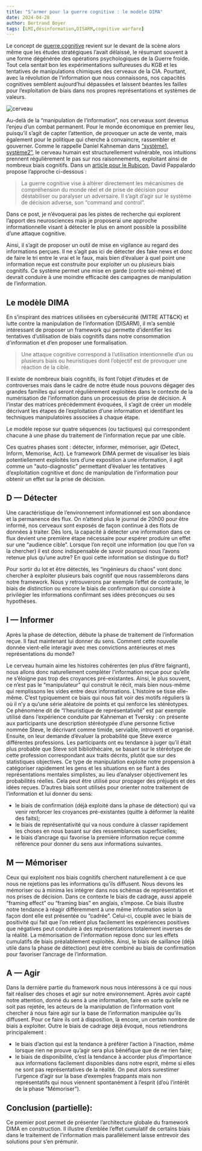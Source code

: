 ```yaml
---
title: "S’armer pour la guerre cognitive : le modèle DIMA"
date: 2024-04-28
author: Bertrand Boyer
tags: [LMI,désinformation,DISARM,cognitive warfare]
---
```

Le concept de [guerre cognitive](https://lerubicon.org/la-guerre-cognitive/) revient sur le devant de la scène alors même que les études stratégiques l’avait délaissé, le résumant souvent à une forme dégénérée des opérations psychologiques de la Guerre froide. Tout cela sentait bon les expérimentations sulfureuses du KGB et les tentatives de manipulations chimiques des cerveaux de la CIA. Pourtant, avec la révolution de l’information que nous connaissons, nos capacités cognitives semblent aujourd’hui dépassées et laissent béantes les failles pour l’exploitation de biais dans nos propres représentations et systèmes de valeurs.

![cerveau](/images/DIMA/cerveau.jpg)

Au-delà de la “manipulation de l’information”, nos cerveaux sont devenus l’enjeu d’un combat permanent. Pour le monde économique en premier lieu, puisqu’il s’agit de capter l’attention, de provoquer un acte de vente, mais également pour le politique qui cherche à convaincre, rassembler et gouverner. Comme le rappelle Daniel Kahneman dans [“système1, système2”](https://amzn.to/3UkTqFH), le cerveau humain est structurellement vulnérable, nos intuitions prennent régulièrement le pas sur nos raisonnements, exploitant ainsi de nombreux biais cognitifs. Dans un [article pour le Rubicon](https://lerubicon.org/la-guerre-cognitive/), David Pappalardo propose l’approche ci-dessous :
>La guerre cognitive vise à altérer directement les mécanismes de compréhension du monde réel et de prise de décision pour déstabiliser ou paralyser un adversaire.
Il s’agit d’agir sur le système de décision adverse, son “command and control”.

Dans ce post, je n’évoquerai pas les pistes de recherche qui explorent l’apport des neurosciences mais je proposerai une approche informationnelle visant à détecter le plus en amont possible la possibilité d’une attaque cognitive.

Ainsi, il s’agit de proposer un outil de mise en vigilance au regard des informations perçues. Il ne s’agit pas ici de détecter des fake news et donc de faire le tri entre le vrai et le faux, mais bien d’évaluer à quel point une information reçue est construite pour exploiter un ou plusieurs biais cognitifs. Ce système permet une mise en garde (contre soi-même) et devrait conduire à une moindre efficacité des campagnes de manipulation de l’information.

## Le modèle DIMA
En s’inspirant des matrices utilisées en cybersécurité (MITRE ATT&CK) et lutte contre la manipulation de l’information (DISARM), il m’a semblé intéressant de proposer un framework qui permette d’identifier les tentatives d’utilisation de biais cognitifs dans notre consommation d’information et d’en proposer une formalisation.

>Une attaque cognitive correspond à l’utilisation intentionnelle d’un ou plusieurs biais ou heuristiques dont l’objectif est de provoquer une réaction de la cible.

Il existe de nombreux biais cognitifs, ils font l’objet d’études et de controverses mais dans le cadre de notre étude nous pouvons dégager des grandes familles qui seront régulièrement exploitées dans le contexte de la numérisation de l’information dans un processus de prise de décision. A l’instar des matrices précédemment évoquées, il s’agit de créer un modèle décrivant les étapes de l’exploitation d’une information et identifiant les techniques manipulatoires associées à chaque étape.

Le modèle repose sur quatre séquences (ou tactiques) qui correspondent chacune à une phase du traitement de l’information reçue par une cible.

Ces quatres phases sont : détecter, informer, mémoriser, agir (Detect, Inform, Memorise, Act). Le framework DIMA permet de visualiser les biais potentiellement exploités lors d’une exposition à une information, il agit comme un “auto-diagnostic” permettant d’évaluer les tentatives d’exploitation cognitive et donc de manipulation de l’information pour obtenir un effet sur la prise de décision.

## D — Détecter

Une caractéristique de l’environnement informationnel est son abondance et la permanence des flux. On n’attend plus le journal de 20h00 pour être informé, nos cerveaux sont exposés de façon continue à des flots de données à traiter. Dès lors, la capacité à détecter une information dans ce flux devient une première étape nécessaire pour espérer produire un effet sur une “audience cible”. Lorsque l’on reçoit une information (ou que l’on va la chercher) il est donc indispensable de savoir pourquoi nous l’avons retenue plus qu’une autre? En quoi cette information se distingue du flot?

Pour sortir du lot et être détectés, les “ingénieurs du chaos” vont donc chercher à exploiter plusieurs bais cognitif que nous rassemblerons dans notre framework. Nous y retrouverons par exemple l’effet de contraste, le biais de distinction ou encore le biais de confirmation qui consiste à privilégier les informations confirmant ses idées préconçues ou ses hypothèses.

## I — Informer

Après la phase de détection, débute la phase de traitement de l’information reçue. Il faut maintenant lui donner du sens. Comment cette nouvelle donnée vient-elle interagir avec mes convictions antérieures et mes représentations du monde?

Le cerveau humain aime les histoires cohérentes (en plus d’être faignant), nous allons donc naturellement compléter l’information reçue pour qu’elle ne s’éloigne pas trop des croyances pré-existantes. Ainsi, le plus souvent, ce n’est pas le “manipulateur” qui construit le récit, mais bien nous-même qui remplissons les vides entre deux informations. L’histoire se tisse elle-même. C’est typiquement ce biais qui nous fait voir des motifs réguliers là où il n’y a qu’une série aléatoire de points et qui renforce les stéréotypes. Ce phénomène dit de “l’heuristique de représentativité” est par exemple utilisé dans l’expérience conduite par Kahneman et Tversky : on présente aux participants une description stéréotypée d’une personne fictive nommée Steve, le décrivant comme timide, serviable, introverti et organisé. Ensuite, on leur demande d’évaluer la probabilité que Steve exerce différentes professions. Les participants ont eu tendance à juger qu’il était plus probable que Steve soit bibliothécaire, se basant sur le stéréotype de cette profession correspondant aux traits décrits, plutôt que sur des statistiques objectives. Ce type de manipulation exploite notre propension à catégoriser rapidement les gens et les situations en se fiant à des représentations mentales simplistes, au lieu d’analyser objectivement les probabilités réelles. Cela peut être utilisé pour propager des préjugés et des idées reçues. D’autres biais sont utilisés pour orienter notre traitement de l’information et lui donner du sens:
* le biais de confirmation (déjà exploité dans la phase de détection) qui va venir renforcer les croyances pré-existantes (quitte à déformer la réalité des faits);
* le biais de représentativité qui va nous conduire à classer rapidement les choses en nous basant sur des ressemblances superficielles;
* le biais d’ancrage qui favorise la première information reçue comme référence pour donner du sens aux informations suivantes.

## M — Mémoriser

Ceux qui exploitent nos biais cognitifs cherchent naturellement à ce que nous ne rejetions pas les informations qu’ils diffusent. Nous devons les mémoriser ou à minima les intégrer dans nos schémas de représentation et nos prises de décision. Dans ce contexte le biais de cadrage, aussi appelé “framing effect” ou “framing bias” en anglais, s’impose. Ce biais illustre notre tendance à réagir différemment à une même information selon la façon dont elle est présentée ou “cadrée”. Celui-ci, couplé avec le biais de positivité qui fait que l’on retient plus facilement les expériences positives que négatives peut conduire à des représentations totalement inverses de la réalité. La mémorisation de l’information repose donc sur les effets cumulatifs de biais préalablement exploités. Ainsi, le biais de saillance (déjà utile dans la phase de détection) peut être combiné au biais de confirmation pour favoriser l’ancrage de l’information.

## A — Agir

Dans la dernière partie du framework nous nous intéressons à ce qui nous fait réaliser des choses et agir sur notre environnement. Après avoir capté notre attention, donné du sens à une information, faire en sorte qu’elle ne soit pas rejetée, les acteurs de la manipulation de l’information vont chercher à nous faire agir sur la base de l’information manipulée qu’ils diffusent. Pour ce faire ils ont à disposition, là encore, un certain nombre de biais à exploiter. Outre le biais de cadrage déjà évoqué, nous retiendrons principalement :
* le biais d’action qui est la tendance à préférer l’action à l’inaction, même lorsque rien ne prouve qu’agir sera plus bénéfique que de ne rien faire;
* le biais de disponibilité, c’est la tendance à accorder plus d’importance aux informations facilement disponibles dans notre esprit, même si elles ne sont pas représentatives de la réalité. On peut alors surestimer l’urgence d’agir sur la base d’exemples frappants mais non représentatifs qui nous viennent spontanément à l’esprit (d’où l’intérêt de la phase “Mémoriser”).

## Conclusion (partielle):

Ce premier post permet de présenter l’architecture globale du framework DIMA en construction. Il illustre d’emblée l’effet cumulatif de certains biais dans le traitement de l’information mais parallèlement laisse entrevoir des solutions pour s’en prémunir.
